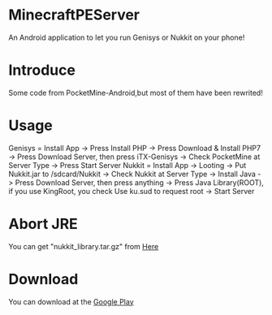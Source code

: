 # MinecraftPEServer
An Android application to let you run Genisys or Nukkit on your phone!

# Introduce
Some code from PocketMine-Android,but most of them have been rewrited!

# Usage
Genisys = Install App -> Press Install PHP -> Press Download & Install PHP7 -> Press Download Server, then press iTX-Genisys -> Check PocketMine at Server Type -> Press Start Server
Nukkit = Install App -> Looting -> Put Nukkit.jar to /sdcard/Nukkit -> Check Nukkit at Server Type -> Install Java -> Press Download Server, then press anything -> Press Java Library(ROOT), if you use KingRoot, you check Use ku.sud to request root -> Start Server

# Abort JRE
You can get "nukkit_library.tar.gz" from <a href="https://www.dropbox.com/s/c6xnyehgdtwobct/nukkit_library.tar.gz?dl=0">Here</a>

# Download
You can download at the <a href="https://play.google.com/store/apps/details?id=net.fengberd.minecraftpe_server">Google Play</a>
